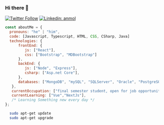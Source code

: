 ### Hi there 👋
[![Twitter Follow](https://img.shields.io/twitter/follow/d_ams23?label=Follow)](https://twitter.com/intent/follow?screen_name=d_ams23)
[![Linkedin: anmol](https://img.shields.io/badge/-anmol-blue?style=flat-square&logo=Linkedin&logoColor=white&link=https://www.linkedin.com/in/daniel-melo-salamanca-09b18a170/)](https://www.linkedin.com/in/daniel-melo-salamanca-09b18a170/)
```javascript
const aboutMe = { 
  pronouns: "he" | "him",
  code: [Javascript, Typescript, HTML, CSS, CSharp, Java]
  technologies: {
      frontEnd: {
         js: ["React"],
         css: ["Bootstrap", "MDBootstrap"]
      },
      backEnd: {
         js: ["Node", "Express"],
         csharp: ["Asp.net Core"],
      },
      databases: ["MongoDB", "mySQL", "SQLServer", "Oracle", "PostgreSQL"],
   },
   currentOccupation: ["final semester student, open for job opportunities"],
   currentLearning: ["Vue","NextJs"],
   /* Learning Something new every day */
};
```
```bash
  sudo apt-get update
  sudo apt-get upgrade
```

<!--
**danielmelo19971/danielmelo19971** is a ✨ _special_ ✨ repository because its `README.md` (this file) appears on your GitHub profile.

Here are some ideas to get you started:

- 🔭 I’m currently working on ...
- 🌱 I’m currently learning ...
- 👯 I’m looking to collaborate on ...
- 🤔 I’m looking for help with ...
- 💬 Ask me about ...
- 📫 How to reach me: ...
- 😄 Pronouns: ...
- ⚡ Fun fact: ...
-->
